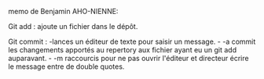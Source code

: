 memo de Benjamin AHO-NIENNE:

Git add : ajoute un fichier dans le dépôt.

Git commit : -lances un éditeur de texte pour saisir un message.
             - -a commit  les changements apportés au repertory aux fichier ayant eu un git add auparavant.
             - -m raccourcis pour ne pas ouvrir l'éditeur et directeur écrire le message entre de double quotes.

